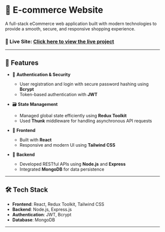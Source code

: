 # 🛒 E-commerce Website

A full-stack eCommerce web application built with modern technologies to provide a smooth, secure, and responsive shopping experience.

### 🚀 Live Site: [Click here to view the live project](https://ecommerce-redux-beige.vercel.app/)

---

## 📌 Features

- 🔐 **Authentication & Security**
  - User registration and login with secure password hashing using **Bcrypt**
  - Token-based authentication with **JWT**

- 🗃️ **State Management**
  - Managed global state efficiently using **Redux Toolkit**
  - Used **Thunk** middleware for handling asynchronous API requests

- 💅 **Frontend**
  - Built with **React**
  - Responsive and modern UI using **Tailwind CSS**

- 🔧 **Backend**
  - Developed RESTful APIs using **Node.js** and **Express**
  - Integrated **MongoDB** for data persistence

---

## 🛠️ Tech Stack

- **Frontend**: React, Redux Toolkit, Tailwind CSS  
- **Backend**: Node.js, Express.js  
- **Authentication**: JWT, Bcrypt  
- **Database**: MongoDB  

---
